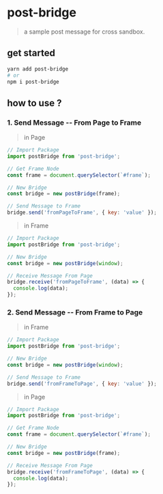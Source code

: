 # post-bridge

> a sample post message for cross sandbox.

## get started

```sh
yarn add post-bridge
# or
npm i post-bridge
```

## how to use ?

### 1. Send Message -- From Page to Frame

> in Page

```js
// Import Package
import postBridge from 'post-bridge';

// Get Frame Node
const frame = document.querySelector(`#frame`);

// New Bridge
const bridge = new postBridge(frame);

// Send Message to Frame
bridge.send('fromPageToFrame', { key: 'value' });
```

> in Frame

```js
// Import Package
import postBridge from 'post-bridge';

// New Bridge
const bridge = new postBridge(window);

// Receive Message From Page
bridge.receive('fromPageToFrame', (data) => {
  console.log(data);
});
```

### 2. Send Message -- From Frame to Page

> in Frame

```js
// Import Package
import postBridge from 'post-bridge';

// New Bridge
const bridge = new postBridge(window);

// Send Message to Frame
bridge.send('fromFrameToPage', { key: 'value' });
```

> in Page

```js
// Import Package
import postBridge from 'post-bridge';

// Get Frame Node
const frame = document.querySelector(`#frame`);

// New Bridge
const bridge = new postBridge(frame);

// Receive Message From Page
bridge.receive('fromFrameToPage', (data) => {
  console.log(data);
});
```
